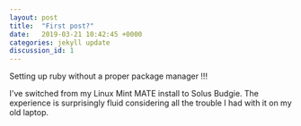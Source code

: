 ```yaml
---
layout: post
title:  "First post?"
date:   2019-03-21 10:42:45 +0000
categories: jekyll update
discussion_id: 1
---
```


Setting up ruby without a proper package manager !!!

I've switched from my Linux Mint MATE install to Solus Budgie. The experience is surprisingly fluid considering all the trouble I had with it on my old laptop.